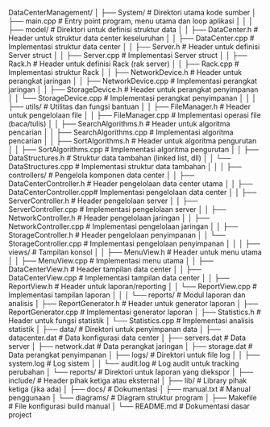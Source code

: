 DataCenterManagement/
│
├── System/                         # Direktori utama kode sumber
│   ├── main.cpp                    # Entry point program, menu utama dan loop aplikasi
│   │
│   ├── model/                      # Direktori untuk definisi struktur data
│   │   ├── DataCenter.h            # Header untuk struktur data center keseluruhan
│   │   ├── DataCenter.cpp          # Implementasi struktur data center
│   │   ├── Server.h                # Header untuk definisi Server struct
│   │   ├── Server.cpp              # Implementasi Server struct
│   │   ├── Rack.h                  # Header untuk definisi Rack (rak server)
│   │   ├── Rack.cpp                # Implementasi struktur Rack
│   │   ├── NetworkDevice.h         # Header untuk perangkat jaringan
│   │   ├── NetworkDevice.cpp       # Implementasi perangkat jaringan
│   │   ├── StorageDevice.h         # Header untuk perangkat penyimpanan
│   │   └── StorageDevice.cpp       # Implementasi perangkat penyimpanan
│   │
│   ├── utils/                      # Utilitas dan fungsi bantuan
│   │   ├── FileManager.h           # Header untuk pengelolaan file
│   │   ├── FileManager.cpp         # Implementasi operasi file (baca/tulis)
│   │   ├── SearchAlgorithms.h      # Header untuk algoritma pencarian
│   │   ├── SearchAlgorithms.cpp    # Implementasi algoritma pencarian
│   │   ├── SortAlgorithms.h        # Header untuk algoritma pengurutan
│   │   ├── SortAlgorithms.cpp      # Implementasi algoritma pengurutan
│   │   ├── DataStructures.h        # Struktur data tambahan (linked list, dll)
│   │   └── DataStructures.cpp      # Implementasi struktur data tambahan
│   │
│   ├── controllers/                # Pengelola komponen data center
│   │   ├── DataCenterController.h  # Header pengelolaan data center utama
│   │   ├── DataCenterController.cpp# Implementasi pengelolaan data center
│   │   ├── ServerController.h      # Header pengelolaan server
│   │   ├── ServerController.cpp    # Implementasi pengelolaan server
│   │   ├── NetworkController.h     # Header pengelolaan jaringan
│   │   ├── NetworkController.cpp   # Implementasi pengelolaan jaringan
│   │   ├── StorageController.h     # Header pengelolaan penyimpanan
│   │   └── StorageController.cpp   # Implementasi pengelolaan penyimpanan
│   │
│   ├── views/                      # Tampilan konsol
│   │   ├── MenuView.h              # Header untuk menu utama
│   │   ├── MenuView.cpp            # Implementasi menu utama
│   │   ├── DataCenterView.h        # Header tampilan data center
│   │   ├── DataCenterView.cpp      # Implementasi tampilan data center
│   │   ├── ReportView.h            # Header untuk laporan/reporting
│   │   └── ReportView.cpp          # Implementasi tampilan laporan
│   │
│   └── reports/                    # Modul laporan dan analisis
│       ├── ReportGenerator.h       # Header untuk generator laporan
│       ├── ReportGenerator.cpp     # Implementasi generator laporan
│       ├── Statistics.h            # Header untuk fungsi statistik
│       └── Statistics.cpp          # Implementasi analisis statistik
│
├── data/                           # Direktori untuk penyimpanan data
│   ├── datacenter.dat              # Data konfigurasi data center
│   ├── servers.dat                 # Data server
│   ├── network.dat                 # Data perangkat jaringan
│   ├── storage.dat                 # Data perangkat penyimpanan
│   ├── logs/                       # Direktori untuk file log
│   │   ├── system.log              # Log sistem
│   │   └── audit.log               # Log audit untuk tracking perubahan
│   └── reports/                    # Direktori untuk laporan yang diekspor
│
├── include/                        # Header pihak ketiga atau eksternal
│
├── lib/                            # Library pihak ketiga (jika ada)
│
├── docs/                           # Dokumentasi
│   ├── manual.txt                  # Manual penggunaan
│   └── diagrams/                   # Diagram struktur program
│
├── Makefile                        # File konfigurasi build manual
│
└── README.md                       # Dokumentasi dasar project
